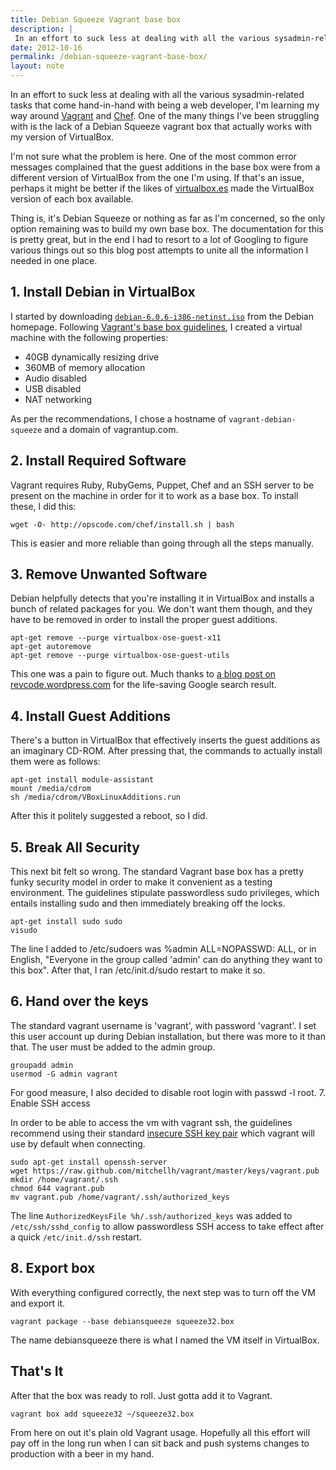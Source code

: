 ```yaml
---
title: Debian Squeeze Vagrant base box
description: |
 In an effort to suck less at dealing with all the various sysadmin-related tasks that come hand-in-hand with being a web developer, I'm learning my way around Vagrant and Chef. 
date: 2012-10-16
permalink: /debian-squeeze-vagrant-base-box/
layout: note
---
```


In an effort to suck less at dealing with all the various sysadmin-related tasks that come hand-in-hand with being a web developer, I'm learning my way around [Vagrant](http://vagrantup.com) and [Chef](http://www.opscode.com/chef/).
One of the many things I've been struggling with is the lack of a Debian Squeeze vagrant box that actually works with my version of VirtualBox.

I'm not sure what the problem is here.
One of the most common error messages complained that the guest additions in the base box were from a different version of VirtualBox from the one I'm using.
If that's an issue, perhaps it might be better if the likes of [virtualbox.es](https://virtualbox.es) made the VirtualBox version of each box available.

Thing is, it's Debian Squeeze or nothing as far as I'm concerned, so the only option remaining was to build my own base box.
The documentation for this is pretty great, but in the end I had to resort to a lot of Googling to figure various things out so this blog post attempts to unite all the information I needed in one place.

## 1. Install Debian in VirtualBox

I started by downloading [`debian-6.0.6-i386-netinst.iso`](http://www.debian.org/releases/squeeze/debian-installer/) from the Debian homepage.
Following [Vagrant's base box guidelines](http://vagrantup.com/v1/docs/base_boxes.html), I created a virtual machine with the following properties:

* 40GB dynamically resizing drive
* 360MB of memory allocation
* Audio disabled
* USB disabled
* NAT networking

As per the recommendations, I chose a hostname of `vagrant-debian-squeeze` and a domain of vagrantup.com.

## 2. Install Required Software

Vagrant requires Ruby, RubyGems, Puppet, Chef and an SSH server to be present on the machine in order for it to work as a base box.
To install these, I did this:

```
wget -O- http://opscode.com/chef/install.sh | bash
```

This is easier and more reliable than going through all the steps manually.

## 3. Remove Unwanted Software

Debian helpfully detects that you're installing it in VirtualBox and installs a bunch of related packages for you.
We don't want them though, and they have to be removed in order to install the proper guest additions.

```
apt-get remove --purge virtualbox-ose-guest-x11
apt-get autoremove
apt-get remove --purge virtualbox-ose-guest-utils
```

This one was a pain to figure out.
Much thanks to [a blog post on revcode.wordpress.com](http://revcode.wordpress.com/2012/02/25/uninstalling-the-default-virtualbox-ose-guest-additions-on-debian/) for the life-saving Google search result.

## 4. Install Guest Additions

There's a button in VirtualBox that effectively inserts the guest additions as an imaginary CD-ROM.
After pressing that, the commands to actually install them were as follows:

```
apt-get install module-assistant
mount /media/cdrom
sh /media/cdrom/VBoxLinuxAdditions.run
```

After this it politely suggested a reboot, so I did.

## 5. Break All Security

This next bit felt so wrong.
The standard Vagrant base box has a pretty funky security model in order to make it convenient as a testing environment.
The guidelines stipulate passwordless sudo privileges, which entails installing sudo and then immediately breaking off the locks.

```
apt-get install sudo sudo
visudo
```

The line I added to /etc/sudoers was %admin ALL=NOPASSWD: ALL, or in English, "Everyone in the group called 'admin' can do anything they want to this box".
After that, I ran /etc/init.d/sudo restart to make it so.

## 6. Hand over the keys

The standard vagrant username is 'vagrant', with password 'vagrant'.
I set this user account up during Debian installation, but there was more to it than that.
The user must be added to the admin group.

```
groupadd admin
usermod -G admin vagrant
```

For good measure, I also decided to disable root login with passwd -l root.
7. Enable SSH access

In order to be able to access the vm with vagrant ssh, the guidelines recommend using their standard [insecure SSH key pair](http://github.com/mitchellh/vagrant/tree/master/keys/) which vagrant will use by default when connecting.

```
sudo apt-get install openssh-server
wget https://raw.github.com/mitchellh/vagrant/master/keys/vagrant.pub
mkdir /home/vagrant/.ssh
chmod 644 vagrant.pub
mv vagrant.pub /home/vagrant/.ssh/authorized_keys
```

The line `AuthorizedKeysFile %h/.ssh/authorized_keys` was added to `/etc/ssh/sshd_config` to allow passwordless SSH access to take effect after a quick `/etc/init.d/ssh` restart.

## 8. Export box

With everything configured correctly, the next step was to turn off the VM and export it.

```
vagrant package --base debiansqueeze squeeze32.box
```

The name debiansqueeze there is what I named the VM itself in VirtualBox.

## That's It

After that the box was ready to roll. Just gotta add it to Vagrant.

```
vagrant box add squeeze32 ~/squeeze32.box
```

From here on out it's plain old Vagrant usage.
Hopefully all this effort will pay off in the long run when I can sit back and push systems changes to production with a beer in my hand.
